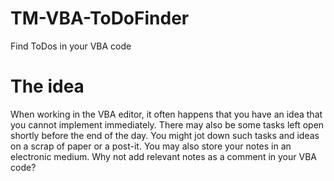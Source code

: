 # TM-VBA-ToDoFinder
Find ToDos in your VBA code
# The idea
When working in the VBA editor, it often happens that you have an idea that you cannot implement immediately. There may also be some tasks left open shortly before the end of the day.
You might jot down such tasks and ideas on a scrap of paper or a post-it. You may also store your notes in an electronic medium. Why not add relevant notes as a comment in your VBA code?
